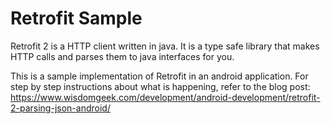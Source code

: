 
# Retrofit Sample

Retrofit 2 is a HTTP client written in java. It is a type safe library that makes HTTP calls and parses them to java interfaces for you.

This is a sample implementation of Retrofit in an android application. For step by step instructions about what is happening, refer to the blog post: https://www.wisdomgeek.com/development/android-development/retrofit-2-parsing-json-android/

